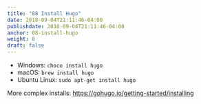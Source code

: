 ```yaml
---
title: "08 Install Hugo"
date: 2018-09-04T21:11:46-04:00
publishdate: 2018-09-04T21:11:46-04:00
anchor: 08-install-hugo
weight: 8
draft: false
---
```


* Windows: `choco install hugo`
* macOS: `brew install hugo`
* Ubuntu Linux: `sudo apt-get install hugo`

More complex installs: https://gohugo.io/getting-started/installing
